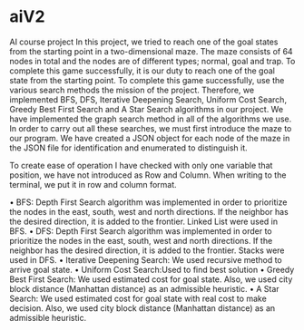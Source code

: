 # aiV2
AI course project
In this project, we tried to reach one of the goal states from the starting point in a two-dimensional maze. The maze consists of 64 nodes in total and the nodes are of different types; normal, goal and trap. To complete this game successfully, it is our duty to reach one of the goal state from the starting point. To complete this game successfully, use the various search methods the mission of the project. Therefore, we implemented BFS, DFS, Iterative Deepening Search, Uniform Cost Search, Greedy Best First Search and A Star Search algorithms in our project. We have implemented the graph search method in all of the algorithms we use.
In order to carry out all these searches, we must first introduce the maze to our program. We have created a JSON object for each node of the maze in the JSON file for identification and enumerated to distinguish it. 
  
To create ease of operation I have checked with only one variable that position, we have not introduced as Row and Column. When writing to the terminal, we put it in row and column format.

•	BFS: Depth First Search algorithm was implemented in order to prioritize the nodes in the east, south, west and north directions. If the neighbor has the desired direction, it is added to the frontier. Linked List were used in BFS.
•	DFS: Depth First Search algorithm was implemented in order to prioritize the nodes in the east, south, west and north directions. If the neighbor has the desired direction, it is added to the frontier. Stacks were used in DFS.
•	Iterative Deepening Search: We used recursive method to arrive goal state.
•	Uniform Cost Search:Used to find best solution
•	Greedy Best First Search: We used estimated cost for goal state. Also, we used city block distance (Manhattan distance) as an admissible heuristic.
•	A Star Search: We used estimated cost for goal state with real cost to make decision. Also, we used city block distance (Manhattan distance) as an admissible heuristic.



